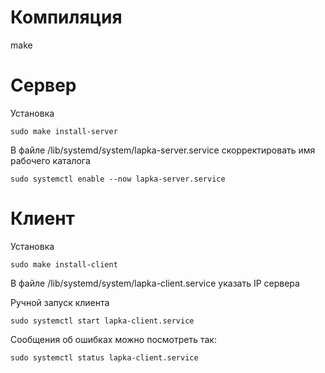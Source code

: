 # Компиляция
make

# Сервер
Установка
```
sudo make install-server
```

В файле /lib/systemd/system/lapka-server.service скорректировать имя рабочего каталога

```
sudo systemctl enable --now lapka-server.service
```

# Клиент

Установка
```
sudo make install-client
```

В файле /lib/systemd/system/lapka-client.service указать IP сервера

Ручной запуск клиента
```
sudo systemctl start lapka-client.service
```
Сообщения об ошибках можно посмотреть так:
```
sudo systemctl status lapka-client.service
```
